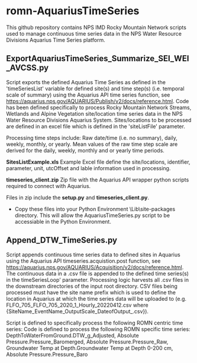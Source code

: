 # romn-AquariusTimeSeries
This github repository contains NPS IMD Rocky Mountain Network scripts used to manage continuous time series data in the NPS Water Resource Divisions Aquarius Time Series platform.


## ExportAquariusTimeSeries_Summarize_SEI_WEI_AVCSS.py
Script exports the defined Aquarius Time Series as defined in the 'timeSeriesList' variable for defined site(s) and time step(s) (i.e. temporal scale of summary) using the Aquarius API time series function, see https://aquarius.nps.gov/AQUARIUS/Publish/v2/docs/reference.html.
Code has been defined specifically to process Rocky Mountain Network Streams, Wetlands and Alpine Vegetation site/location time series data in the NPS Water Resource Divisions Aquarius System. Sites/locations to be processed are defined in an excel file which is defined in the 'siteListFile' parameter.

Processing time steps include: Raw date/time (i.e. no summary), daily, weekly, monthly, or yearly.
Mean values of the raw time step scale are derived for the daily, weekly, monthly and or yearly time periods.

**SitesListExample.xls** Example Excel file define the site/locations, identifier, parameter, unit, utcOffset and lable information used in processing.

**timeseries_client.zip** Zip file with the Aquarius API wrapper python scripts required to connect with Aquarius.

Files in zip include the **setup.py** and **timeseries_client.py**. 
- Copy these files into your Python Environment \Lib\site-packages directory.  This will allow the AquariusTimeSeries.py script to be accessiable in the Python Environment.

## Append_DTW_TimeSeries.py
Script appends continuous time series data to defined sites in Aquarius using the Aquarius API timeseries.acquistion.post function, see https://aquarius.nps.gov/AQUARIUS/Acquisition/v2/docs/reference.html. The continuous data in a .csv file is appended to the defined time series(s) in the timeSeriesLoop' parameter.  Processing logic harvests all .csv files in the downstream directories of the input root directory. CSV files being processed must have the site name prefix which is used to define the location in Aquarius at which the time series data will be uploaded to (e.g. FLFO_705_FLFO_705_2020_1_Hourly_20220412.csv where {SiteName_EventName_OutputScale_DateofOutput_.csv}).

Script is defined to specifically process the following ROMN centric time series:
Code is defined to process the following ROMN specific time series:
DepthToWaterFromGround.DTW_g_Adjusted, Absolute Pressure.Pressure_Baromerged, Absolute Pressure.Pressure_Raw, Groundwater Temp at Depth.Groundwater Temp at Depth 0-200 cm, Absolute Pressure.Pressure_Baro

